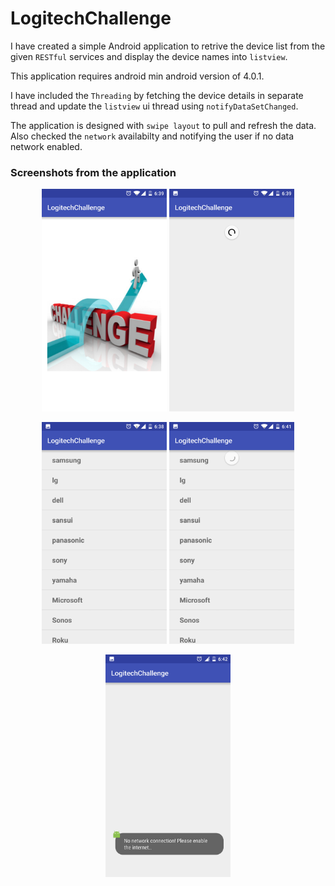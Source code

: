 # LogitechChallenge

I have created a simple Android application to retrive the device list from the given `RESTful` services and display the device names into `listview`.

This application requires android min android version of 4.0.1. 

I have included the `Threading` by fetching the device details in separate thread and update the `listview` ui thread using `notifyDataSetChanged`. 

The application is designed with `swipe layout` to pull and refresh the data. Also checked the `network` availabilty and notifying the user if no data network enabled.

### Screenshots from the application

<p align="center">
  <img src="screenshots/1.png" width="200"/>
  <img src="screenshots/2.png" width="200"/>
</p>

<p align="center">
  <img src="screenshots/3.png" width="200"/>
  <img src="screenshots/4.png" width="200"/>
</p>

<p align="center">
  <img src="screenshots/5.png" width="200"/>
</p>
